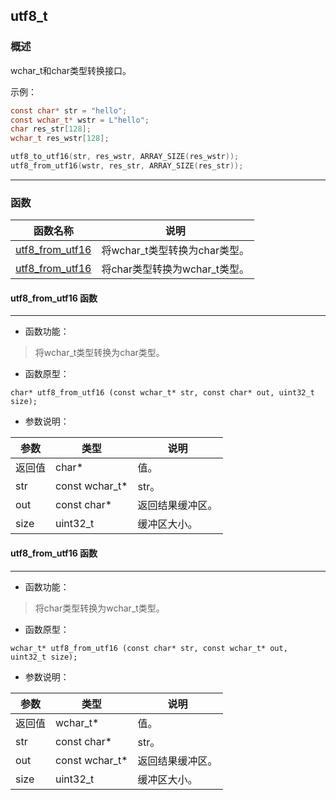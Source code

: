 ## utf8\_t
### 概述
wchar_t和char类型转换接口。

示例：

```c
const char* str = "hello";
const wchar_t* wstr = L"hello";
char res_str[128];
wchar_t res_wstr[128];

utf8_to_utf16(str, res_wstr, ARRAY_SIZE(res_wstr));
utf8_from_utf16(wstr, res_str, ARRAY_SIZE(res_str));
```
----------------------------------
### 函数
<p id="utf8_t_methods">

| 函数名称 | 说明 | 
| -------- | ------------ | 
| <a href="#utf8_t_utf8_from_utf16">utf8\_from\_utf16</a> | 将wchar_t类型转换为char类型。 |
| <a href="#utf8_t_utf8_from_utf16">utf8\_from\_utf16</a> | 将char类型转换为wchar_t类型。 |
#### utf8\_from\_utf16 函数
-----------------------

* 函数功能：

> <p id="utf8_t_utf8_from_utf16">将wchar_t类型转换为char类型。

* 函数原型：

```
char* utf8_from_utf16 (const wchar_t* str, const char* out, uint32_t size);
```

* 参数说明：

| 参数 | 类型 | 说明 |
| -------- | ----- | --------- |
| 返回值 | char* | 值。 |
| str | const wchar\_t* | str。 |
| out | const char* | 返回结果缓冲区。 |
| size | uint32\_t | 缓冲区大小。 |
#### utf8\_from\_utf16 函数
-----------------------

* 函数功能：

> <p id="utf8_t_utf8_from_utf16">将char类型转换为wchar_t类型。

* 函数原型：

```
wchar_t* utf8_from_utf16 (const char* str, const wchar_t* out, uint32_t size);
```

* 参数说明：

| 参数 | 类型 | 说明 |
| -------- | ----- | --------- |
| 返回值 | wchar\_t* | 值。 |
| str | const char* | str。 |
| out | const wchar\_t* | 返回结果缓冲区。 |
| size | uint32\_t | 缓冲区大小。 |
